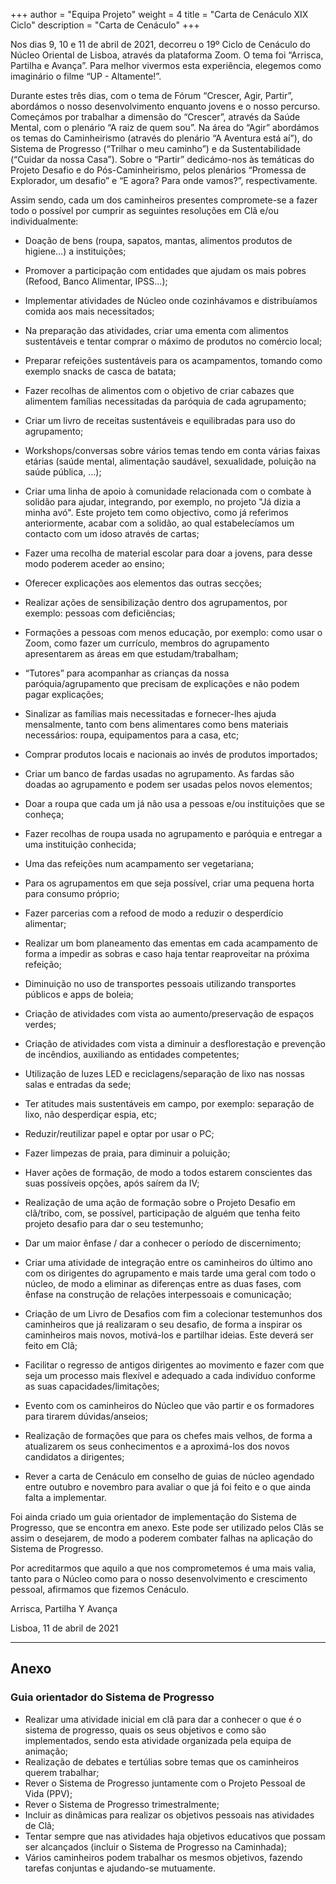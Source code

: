 +++
author = "Equipa Projeto"
weight = 4
title = "Carta de Cenáculo XIX Ciclo"
description = "Carta de Cenáculo"
+++

Nos dias 9, 10 e 11 de abril de 2021, decorreu o 19º Ciclo de Cenáculo do Núcleo Oriental de Lisboa, através da plataforma Zoom. O tema foi “Arrisca, Partilha e Avança”. Para melhor vivermos esta experiência, elegemos como imaginário o filme “UP - Altamente!”.

Durante estes três dias, com o tema de Fórum “Crescer, Agir, Partir”, abordámos o nosso desenvolvimento enquanto jovens e o nosso percurso. Começámos por trabalhar a dimensão do “Crescer”, através da Saúde Mental, com o plenário “A raiz de quem sou”. Na área do “Agir” abordámos os temas do Caminheirismo (através do plenário “A Aventura está aí”), do Sistema de Progresso (“Trilhar o meu caminho”) e da Sustentabilidade (“Cuidar da nossa Casa”). Sobre o “Partir” dedicámo-nos às temáticas do Projeto Desafio e do Pós-Caminheirismo, pelos plenários “Promessa de Explorador, um desafio” e “E agora? Para onde vamos?”, respectivamente.

Assim sendo, cada um dos caminheiros presentes compromete-se a fazer todo o possível por cumprir as seguintes resoluções em Clã e/ou individualmente:

 - Doação de bens (roupa, sapatos, mantas, alimentos produtos de higiene...) a instituições;

 - Promover a participação com entidades que ajudam os mais pobres (Refood, Banco Alimentar, IPSS...);

 - Implementar atividades de Núcleo onde cozinhávamos e distribuíamos comida aos mais necessitados;

 - Na preparação das atividades, criar uma ementa com alimentos sustentáveis e tentar comprar o máximo de produtos no comércio local;

 - Preparar refeições sustentáveis para os acampamentos, tomando como exemplo snacks de casca de batata;

 - Fazer recolhas de alimentos com o objetivo de criar cabazes que alimentem famílias necessitadas da paróquia de cada agrupamento;

 - Criar um livro de receitas sustentáveis e equilibradas para uso do agrupamento;

 - Workshops/conversas sobre vários temas tendo em conta várias faixas etárias (saúde mental, alimentação saudável, sexualidade, poluição na saúde pública, ...);

 - Criar uma linha de apoio à comunidade relacionada com o combate à solidão para ajudar, integrando, por exemplo, no projeto "Já dizia a minha avó". Este projeto tem como objectivo, como já referimos anteriormente, acabar com a solidão, ao qual estabelecíamos um contacto com um idoso através de cartas;

 - Fazer uma recolha de material escolar para doar a jovens, para desse modo poderem aceder ao ensino;

 - Oferecer explicações aos elementos das outras secções;

 - Realizar ações de sensibilização dentro dos agrupamentos, por exemplo: pessoas com deficiências;

 - Formações a pessoas com menos educação, por exemplo: como usar o Zoom, como fazer um currículo, membros do agrupamento apresentarem as áreas em que estudam/trabalham;

 - “Tutores” para acompanhar as crianças da nossa paróquia/agrupamento que precisam de explicações e não podem pagar explicações;

 - Sinalizar as famílias mais necessitadas e fornecer-lhes ajuda mensalmente, tanto com bens alimentares como bens materiais necessários: roupa, equipamentos para a casa, etc;

 - Comprar produtos locais e nacionais ao invés de produtos importados;

 - Criar um banco de fardas usadas no agrupamento. As fardas são doadas ao agrupamento e podem ser usadas pelos novos elementos;

 - Doar a roupa que cada um já não usa a pessoas e/ou instituições que se conheça;

 - Fazer recolhas de roupa usada no agrupamento e paróquia e entregar a uma instituição conhecida;

 - Uma das refeições num acampamento ser vegetariana;

 - Para os agrupamentos em que seja possível, criar uma pequena horta para consumo próprio;

 - Fazer parcerias com a refood de modo a reduzir o desperdício alimentar;

 - Realizar um bom planeamento das ementas em cada acampamento de forma a impedir as sobras e caso haja tentar reaproveitar na próxima refeição;

 - Diminuição no uso de transportes pessoais utilizando transportes públicos e apps de boleia;

 - Criação de atividades com vista ao aumento/preservação de espaços verdes;

 - Criação de atividades com vista a diminuir a desflorestação e prevenção de incêndios, auxiliando as entidades competentes;

 - Utilização de luzes LED e reciclagens/separação de lixo nas nossas salas e entradas da sede;

 - Ter atitudes mais sustentáveis em campo, por exemplo: separação de lixo, não desperdiçar espia, etc;

 - Reduzir/reutilizar papel e optar por usar o PC;

 - Fazer limpezas de praia, para diminuir a poluição;

 - Haver ações de formação, de modo a todos estarem conscientes das suas possíveis opções, após saírem da IV;

 - Realização de uma ação de formação sobre o Projeto Desafio em clã/tribo, com, se possível, participação de alguém que tenha feito projeto desafio para dar o seu testemunho;

 - Dar um maior ênfase / dar a conhecer o período de discernimento;

 - Criar uma atividade de integração entre os caminheiros do último ano com os dirigentes do agrupamento e mais tarde uma geral com todo o núcleo, de modo a eliminar as diferenças entre as duas fases, com ênfase na construção de relações interpessoais e comunicação;

 - Criação de um Livro de Desafios com fim a colecionar testemunhos dos caminheiros que já realizaram o seu desafio, de forma a inspirar os caminheiros mais novos, motivá-los e partilhar ideias. Este deverá ser feito em Clã;

 - Facilitar o regresso de antigos dirigentes ao movimento e fazer com que seja um processo mais flexível e adequado a cada indivíduo conforme as suas capacidades/limitações;

 - Evento com os caminheiros do Núcleo que vão partir e os formadores para tirarem dúvidas/anseios;

 - Realização de formações que para os chefes mais velhos, de forma a atualizarem os seus conhecimentos e a aproximá-los dos novos candidatos a dirigentes;

 - Rever a carta de Cenáculo em conselho de guias de núcleo agendado entre outubro e novembro para avaliar o que já foi feito e o que ainda falta a implementar.

Foi ainda criado um guia orientador de implementação do Sistema de Progresso, que se encontra em anexo. Este pode ser utilizado pelos Clãs se assim o desejarem, de modo a poderem combater falhas na aplicação do Sistema de Progresso.

Por acreditarmos que aquilo a que nos comprometemos é uma mais valia, tanto para o Núcleo como para o nosso desenvolvimento e crescimento pessoal, afirmamos que fizemos Cenáculo.
 
Arrisca, Partilha Y Avança

Lisboa, 11 de abril de 2021

---

## Anexo

### Guia orientador do Sistema de Progresso

 - Realizar uma atividade inicial em clã para dar a conhecer o que é o sistema de progresso, quais os seus objetivos e como são implementados, sendo esta atividade organizada pela equipa de animação; 
 - Realização de debates e tertúlias sobre temas que os caminheiros querem trabalhar;
 - Rever o Sistema de Progresso juntamente com o Projeto Pessoal de Vida (PPV);
 - Rever o Sistema de Progresso trimestralmente;
 - Incluir as dinâmicas para realizar os objetivos pessoais nas atividades de Clã;
 - Tentar sempre que nas atividades haja objetivos educativos que possam ser alcançados (incluir o Sistema de Progresso na Caminhada);
 - Vários caminheiros podem trabalhar os mesmos objetivos, fazendo tarefas conjuntas e ajudando-se mutuamente.
